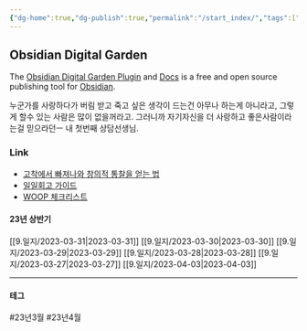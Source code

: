 ```yaml
---
{"dg-home":true,"dg-publish":true,"permalink":"/start_index/","tags":["gardenEntry"],"dgPassFrontmatter":true}
---
```



## Obsidian Digital Garden
The [Obsidian Digital Garden Plugin](https://github.com/oleeskild/obsidian-digital-garden) and [Docs](https://dg-docs.ole.dev/)  is a free and open source publishing tool for [Obsidian](https://obsidian.md/).

누군가를 사랑하다가 버림 받고 죽고 싶은 생각이 드는건 아무나 하는게 아니라고,  그렇게 할수 있는 사람은 많이 없을꺼라고. 그러니까 자기자신을 더 사랑하고 좋은사람이라는걸 믿으라던ㅡ 내 첫번째 상담선생님.

### Link
- [고착에서 빠져나와 창의적 통찰을 얻는 법](https://twinstae.github.io/fixation-to-insight/)
- [일일회고 가이드](https://twinstae.github.io/daily-review-guide/)
- [WOOP 체크리스트](https://dawn-bulb-f4b.notion.site/WOOP-3dee3143b2554dbda0aea18a4d1b2b26)



#### 23년 상반기
[[9.일지/2023-03-31\|2023-03-31]] 
[[9.일지/2023-03-30\|2023-03-30]] 
[[9.일지/2023-03-29\|2023-03-29]] 
[[9.일지/2023-03-28\|2023-03-28]] 
[[9.일지/2023-03-27\|2023-03-27]] [[9.일지/2023-04-03\|2023-04-03]]



---

#### 테그

#23년3월 #23년4월 